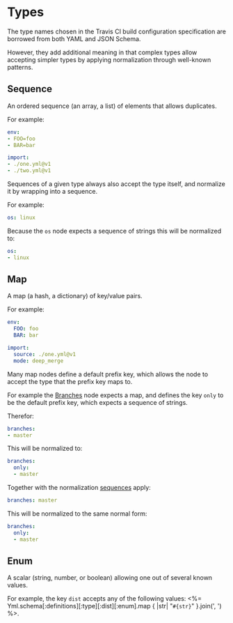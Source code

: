 # Types

The type names chosen in the Travis CI build configuration specification are
borrowed from both YAML and JSON Schema.

However, they add additional meaning in that complex types allow accepting
simpler types by applying normalization through well-known patterns.

## Sequence

An ordered sequence (an array, a list) of elements that allows duplicates.

For example:

```yaml
env:
- FOO=foo
- BAR=bar
```

```yaml
import:
- ./one.yml@v1
- ./two.yml@v1
```

Sequences of a given type always also accept the type itself, and normalize
it by wrapping into a sequence.

For example:

```yaml
os: linux
```

Because the `os` node expects a sequence of strings this will be normalized to:

```yaml
os:
- linux
```

## Map

A map (a hash, a dictionary) of key/value pairs.

For example:

```yaml
env:
  FOO: foo
  BAR: bar
```

```yaml
import:
  source: ./one.yml@v1
  mode: deep_merge
```

Many map nodes define a default prefix key, which allows the node to accept the
type that the prefix key maps to.

For example the [Branches](<%= path_to('ref/branches') %>) node expects a
map, and defines the key `only` to be the default prefix key, which expects a
sequence of strings.

Therefor:

```yaml
branches:
- master
```

This will be normalized to:

```yaml
branches:
  only:
  - master
```

Together with the normalization [sequences](#sequence) apply:

```yaml
branches: master
```

This will be normalized to the same normal form:

```yaml
branches:
  only:
  - master
```

## Enum

A scalar (string, number, or boolean) allowing one out of several known values.

For example, the key `dist` accepts any of the following values:
<%= Yml.schema[:definitions][:type][:dist][:enum].map { |str| "`#{str}`" }.join(', ') %>.
